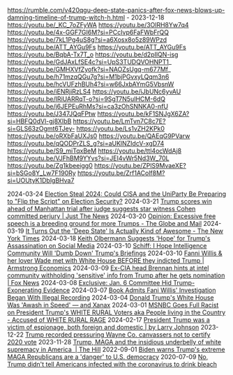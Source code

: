 https://rumble.com/v420qgu-deep-state-panics-after-fox-news-blows-up-damning-timeline-of-trump-witch-h.html - 2023-12-18
https://youtu.be/_KC_7oZFyWA
https://youtu.be/3OlRH8Yw7q4
https://youtu.be/4x-GGF7GI6M?si=PCcIvp6FaFWbFrQQ
https://youtu.be/7kL1Pg4uS8g?si=a6Xosx8o5z89WPzd
https://youtu.be/ATT_AYGu9Fs
https://youtu.be/ATT_AYGu9Fs
https://youtu.be/BqbA-Tx7T_o
https://youtu.be/d2pIlQN-isg
https://youtu.be/GdJAxLfSE4c?si=UpS3TUDQVOHNPT1_
https://youtu.be/GMHXVfZyofk?si=NAOZsUgq-m677Mf_
https://youtu.be/h71mzqQGu7g?si=M1bjPGvxyLQqm3n6
https://youtu.be/hcVUFzhBUh4?si=w66JxbAYmG5VbsnW
https://youtu.be/iENRjiRzLS4
https://youtu.be/iJbUNc6yvAU
https://youtu.be/IRiUARRqT-o?si=9SgT7N5uIHCM-6dQ
https://youtu.be/j6JEPEuRhMs?si=ca3zOhSNNKA0-nfU
https://youtu.be/J347JQqFPtw
https://youtu.be/kF1SNJgX6ZA?si=HBFQ0dVl-gj8XIbB
https://youtu.be/LmTvn7C8c7E?si=GLS63zOgmt6TJey-
https://youtu.be/Ls1vZH2KPk0
https://youtu.be/oRXbFaUXJs0
https://youtu.be/QAEqG9PVarw
https://youtu.be/qQODPrZLS_g?si=aUKlNZIdcV-xgD74
https://youtu.be/S9_miTqxBeM
https://youtu.be/ttl4ocWdAj8
https://youtu.be/VJFhBM9YYvs?si=JEI4vWr5Nd3W_70L
https://youtu.be/Zg1kbeeigg0
https://youtu.be/ZPlS9MvaeXE?si=bSGo8Y_Lw7F190Ry
https://youtu.be/Zrf1AColf8M?si=UOUtyK1DblgBHva7

2024-03-24 [Election Steal 2024: Could CISA and the UniParty Be Preparing to "Flip the Script" on Election Security?](https://tomwigand.substack.com/p/election-steal-2024-could-cisa-and)
2024-03-21 [Trump scores win ahead of Manhattan trial after judge suggests star witness Cohen committed perjury | Just The News](https://justthenews.com/politics-policy/all-things-trump/trump-scores-win-ahead-manhattan-trial-after-judge-suggests-star)
2024-03-20 [Opinion: Excessive free speech is a breeding ground for more Trumps - The Globe and Mail](https://www.theglobeandmail.com/opinion/article-excessive-free-speech-is-a-breeding-ground-for-more-trumps/)
2024-03-19 [It Turns Out the 'Deep State' Is Actually Kind of Awesome - The New York Times](https://www.nytimes.com/2024/03/19/opinion/trump-deep-state.html)
2024-03-18 [Keith Olbermann Suggests 'Hope' for Trump's Assassination on Social Media](https://www.breitbart.com/sports/2024/03/18/keith-olbermann-suggests-hope-trumps-assassination-social-media/)
2024-03-10 [Schiff: I Hope Intelligence Community Will 'Dumb Down' Trump's Briefings](https://www.breitbart.com/clips/2024/03/10/schiff-i-hope-intelligence-community-will-dumb-down-trumps-briefings/)
2024-03-10 [Fanni Willis & her lover Wade met with White House BEFORE they indicted Trump | Armstrong Economics](https://www.armstrongeconomics.com/armstrongeconomics101/deep-state/fanni-willis-her-lover-wade-met-with-white-house-before-they-indicted-trump/)
2024-03-09 [Ex-CIA head Brennan hints at intel community withholding 'sensitive' info from Trump after he gets nomination | Fox News](https://www.foxnews.com/media/ex-cia-head-brennan-hints-intel-community-withholding-sensitive-info-trump-gets-nomination)
2024-03-08 [Exclusive: Jan. 6 Committee Hid Trump-Exonerating Evidence](https://thefederalist.com/2024/03/08/exclusive-liz-cheney-january-6-committee-suppressed-exonerating-evidence-of-trumps-push-for-national-guard/)
2024-03-07 [Book Admits Fani Willis' Investigation Began With Illegal Recording](https://thefederalist.com/2024/03/07/new-book-admits-fani-willis-get-trump-investigation-began-with-illegal-recording/)
2024-03-04 [Donald Trump's White House Was 'Awash in Speed' — and Xanax](https://www.rollingstone.com/politics/politics-features/trump-white-house-drugs-speed-xanax-1234979503/)
2024-03-01 [MSNBC Goes Full Racist on President Trump's WHITE RURAL Voters aka People living in the Country - Accused of WHITE RURAL RAGE](https://rumble.com/v4gisu6-msnbc-goes-full-racist-on-pres-trumps-white-rural-voters-aka-people-living-.html)
2024-02-17 [President Trump was a victim of espionage, both foreign and domestic | by Larry Johnson](https://www.thegatewaypundit.com/2024/02/update-president-trump-was-victim-espionage-both-foreign/)
2023-12-22 [Trump recorded pressuring Wayne Co. canvassers not to certify 2020 vote](https://www.detroitnews.com/story/news/politics/2023/12/21/donald-trump-recorded-pressuring-wayne-canvassers-not-to-certify-2020-vote-michigan/72004514007/)
2023-11-28 [Trump, MAGA and the insidious underbelly of white supremacy in America  | The Hill](https://thehill.com/opinion/campaign/4330735-trump-maga-and-the-insidious-underbelly-of-white-supremacy-in-america/)
2022-09-01 [Biden warns Trump's extreme MAGA Republicans are a 'danger' to U.S. democracy](https://www.cnbc.com/2022/09/01/biden-warns-trumps-extreme-maga-republicans-are-a-danger-to-us-democracy.html)
2020-07-09 [No, Trump didn't tell Americans infected with the coronavirus to drink bleach](https://www.politifact.com/factchecks/2020/jul/11/joe-biden/no-trump-didnt-tell-americans-infected-coronavirus/)
